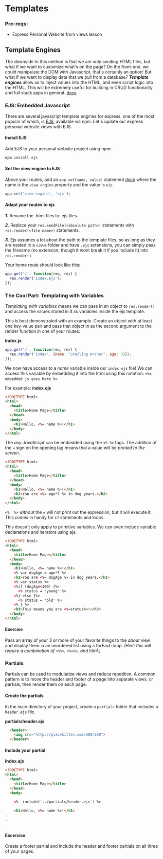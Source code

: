 # Templates

### Pre-reqs:
* Express Personal Website from views lesson

## Template Engines

The downside to this method is that we are only sending HTML files, but what if we want to customize what's on the page? On the front-end, we could manipulate the DOM with Javascript, that's certainly an option! But what if we want to display data that we pull from a database? ***Template engines*** allow us to inject values into the HTML, and even script logic into the HTML. This will be extremely useful for building in CRUD functionality and full stack apps in general. [docs](https://expressjs.com/en/guide/using-template-engines.html)

### EJS: Embedded Javascript

There are several javascript template engines for express, one of the most popular of which, is [EJS](https://ejs.co/), available via npm. Let's update our express personal website views with EJS.

#### Install EJS

Add EJS to your personal website project using npm:

```bash
npm install ejs
```

#### Set the view engine to EJS

Above your routes, add an ```app.set(name, value)``` statement [docs](https://expressjs.com/en/api.html#app.set) where the name is the ```view engine``` property and the value is ```ejs```.

```js
app.set('view engine', 'ejs');
```
#### Adapt your routes to ejs

***1.*** Rename the .html files to .ejs files.

***2.*** Replace your ```res.sendFile(<absolute path>)``` statements with ```res.render(<file name>)``` statements.

***3.*** Ejs assumes a lot about the path to the template files, so as long as they are nested in a ```views``` folder and have ```.ejs``` extensions, you can simply pass the filename (no extension, though it wont break it if you include it) into ```res.render()```.

Your home route should look like this:
```js
app.get('/', function(req, res) {
  res.render('index.ejs');
});
```

### The Cool Part: Templating with Variables

_Templating with variables_ means we can pass in an object to `res.render()` and access the values stored in it as variables inside the ejs template.

This is best demonstrated with an example. Create an object with at least one key-value pair and pass that object in as the second argument to the render function in one of your routes:

**index.js**
```js
app.get('/', function(req, res) {
  res.render('index', {name: "Sterling Archer", age: 35});
});
```

We now have access to a _name_ variable inside our ```index.ejs``` file! We can access this variable by embedding it into the html using this notation: ```<%= embedded js goes here %>```.

For example:
**index.ejs**
```html
<!DOCTYPE html>
<html>
  <head>
    <title>Home Page</title>
  </head>
  <body>
    <h1>Hello, <%= name %>!</h1>
  </body>
</html>
```

The _any JavaScript_ can be embedded using the `<% %>` tags. The addition of the `=` sign on the opening tag means that a value will be _printed to the screen_. 

```html
<!DOCTYPE html>
<html>
  <head>
    <title>Home Page</title>
  </head>
  <body>
    <h1>Hello, <%= name %>!</h1>
    <h2>You are <%= age*7 %> in dog years.</h2>
  </body>
</html>
```

`<%  %>` _without_ the `=`  will not print out the expression, but it will execute it. This comes in handy for `if` statements and loops.

This doesn't only apply to primitive variables. We can even include variable declarations and iterators using ejs.

```html
<!DOCTYPE html>
<html>
  <head>
    <title>Home Page</title>
  </head>
  <body>
    <h1>Hello, <%= name %>!</h1>
    <% var dogAge = age*7 %>
    <h2>You are <%= dogAge %> in dog years.</h2>
    <% var status %>
    <%if (dogAge<100) {%>
      <% status = 'young' %>
    <%} else {%>
      <% status = 'old' %>
    <% } %>
    <h3>This means you are <%=status%>!</h3>
  </body>
</html>
```

#### Exercise

Pass an array of your 3 or more of your favorite things to the _about_ view and display them in an unordered list using a forEach loop. _(Hint: this will require a combination of `<%%>`, `<%=%>`, and html.)_

### Partials

Partials can be used to modularize views and reduce repetition. A common pattern is to move the header and footer of a page into separate views, or partials, then render them on each page.

#### Create the partials

In the main directory of your project, create a `partials` folder that includes a `header.ejs` file.

**partials/header.ejs**
```html
  <header>
    <img src="http://placekitten.com/500/500">
  </header>
```

#### Include your partial

**index.ejs**
```html
<!DOCTYPE html>
<html>
  <head>
    <title>Home Page</title>
  </head>
  <body>

    <%- include('../partials/header.ejs') %>

    <h1>Hello, <%= name %>!</h1>
.
.
.
```

#### Excercise

Create a footer partial and include the header and footer partials on all three of your pages.

